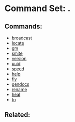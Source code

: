 Command Set: .
====================

Commands:
--------------------
 - [broadcast](broadcast.md)
 - [locate](locate.md)
 - [gm](gm.md)
 - [smite](smite.md)
 - [version](version.md)
 - [uuid](uuid.md)
 - [speed](speed.md)
 - [help](help.md)
 - [fly](fly.md)
 - [gendocs](gendocs.md)
 - [rename](rename.md)
 - [heal](heal.md)
 - [tp](tp.md)


Related:
--------------------

